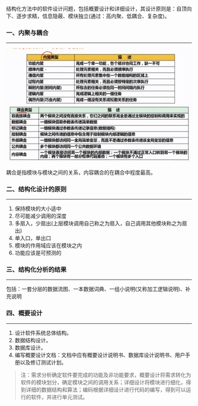 结构化方法中的软件设计问题，包括概要设计和详细设计，其设计原则是：自顶向下、逐步求精，信息隐蔽、模块独立(通过：高内聚、低耦合、复杂度)。



### 一、内聚与耦合

---

![img](img/watermark,type_ZmFuZ3poZW5naGVpdGk,shadow_10,text_aHR0cHM6Ly9ibG9nLmNzZG4ubmV0L2ltcmVhbF8=,size_16,color_FFFFFF,t_70-20220919145235177.jpeg)

耦合是指模块与模块之间的关系，内容耦合的在耦合中程度最高。



### 二、结构化设计的原则

---

1. 保持模块的大小适中
2. 尽可能减少调用的深度
3. 多扇入，少扇出(上层模块调用自己称之为扇入，自己调用其他模块称之为扇出)
4. 单入口，单出口
5. 模块的作用域应该在模块之内
6. 功能应该是可预测的

### 三、结构化分析的结果

---

包括：一套分层的数据流图、一本数据词典、一组小说明(又称加工逻辑说明)、补充说明



### 四、概要设计

---

1. 设计软件系统总体结构。
2. 数据结构设计。
3. 数据库设计。
4. 编写概要设计文档：文档中应有概要设计说明书、数据库设计说明书、用户手册以及修订测试计划。

>注：需求分析确定软件要完成的功能及非功能要求，概要设计将需求转化为软件的模块划分，确定模块之间的调用关系；详细设计将模块进行细化，得到详细的数据结构和算法；编码根据详细设计进行代码的编写，得到可以运行的软件，并进行单元测试。